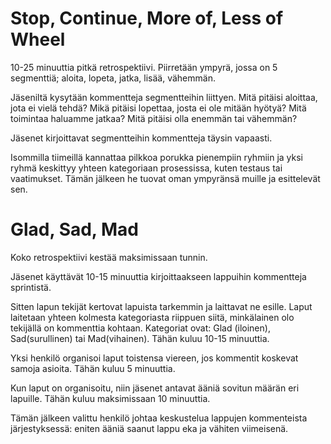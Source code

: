 # Stop, Continue, More of, Less of Wheel

10-25 minuuttia pitkä retrospektiivi. Piirretään ympyrä, jossa on 5 segmenttiä; aloita, lopeta, jatka, lisää, vähemmän.

Jäseniltä kysytään kommentteja segmentteihin liittyen. Mitä pitäisi aloittaa, jota ei vielä tehdä? Mikä pitäisi lopettaa, josta ei ole mitään hyötyä? Mitä toimintaa haluamme jatkaa? Mitä pitäisi olla enemmän tai vähemmän?

Jäsenet kirjoittavat segmentteihin kommentteja täysin vapaasti.

Isommilla tiimeillä kannattaa pilkkoa porukka pienempiin ryhmiin ja yksi ryhmä keskittyy yhteen kategoriaan prosessissa, kuten testaus tai vaatimukset. Tämän jälkeen he tuovat oman ympyränsä muille ja esittelevät sen.

# Glad, Sad, Mad

Koko retrospektiivi kestää maksimissaan tunnin.

Jäsenet käyttävät 10-15 minuuttia kirjoittaakseen lappuihin kommentteja sprintistä. 

Sitten lapun tekijät kertovat lapuista tarkemmin ja laittavat ne esille. Laput laitetaan yhteen kolmesta kategoriasta riippuen siitä, minkälainen olo tekijällä on kommenttia kohtaan. Kategoriat ovat: Glad (iloinen), Sad(surullinen) tai Mad(vihainen). Tähän kuluu 10-15 minuuttia.

Yksi henkilö organisoi laput toistensa viereen, jos kommentit koskevat samoja asioita. Tähän kuluu 5 minuuttia.

Kun laput on organisoitu, niin jäsenet antavat ääniä sovitun määrän eri lapuille. Tähän kuluu maksimissaan 10 minuuttia.

Tämän jälkeen valittu henkilö johtaa keskustelua lappujen kommenteista järjestyksessä: eniten ääniä saanut lappu eka ja vähiten viimeisenä.